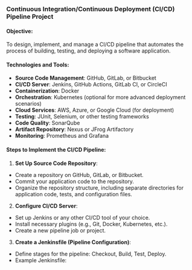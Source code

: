 
### Continuous Integration/Continuous Deployment (CI/CD) Pipeline Project

#### **Objective:**
To design, implement, and manage a CI/CD pipeline that automates the process of building, testing, and deploying a software application.

#### **Technologies and Tools:**
- **Source Code Management**: GitHub, GitLab, or Bitbucket
- **CI/CD Server**: Jenkins, GitHub Actions, GitLab CI, or CircleCI
- **Containerization**: Docker
- **Orchestration**: Kubernetes (optional for more advanced deployment scenarios)
- **Cloud Services**: AWS, Azure, or Google Cloud (for deployment)
- **Testing**: JUnit, Selenium, or other testing frameworks
- **Code Quality**: SonarQube
- **Artifact Repository**: Nexus or JFrog Artifactory
- **Monitoring**: Prometheus and Grafana

#### **Steps to Implement the CI/CD Pipeline:**

1. **Set Up Source Code Repository**:
- Create a repository on GitHub, GitLab, or Bitbucket.
- Commit your application code to the repository.
- Organize the repository structure, including separate directories for application code, tests, and configuration files.

2. **Configure CI/CD Server**:
- Set up Jenkins or any other CI/CD tool of your choice.
- Install necessary plugins (e.g., Git, Docker, Kubernetes, etc.).
- Create a new pipeline job or project.

3. **Create a Jenkinsfile (Pipeline Configuration)**:
- Define stages for the pipeline: Checkout, Build, Test, Deploy.
- Example Jenkinsfile:

   